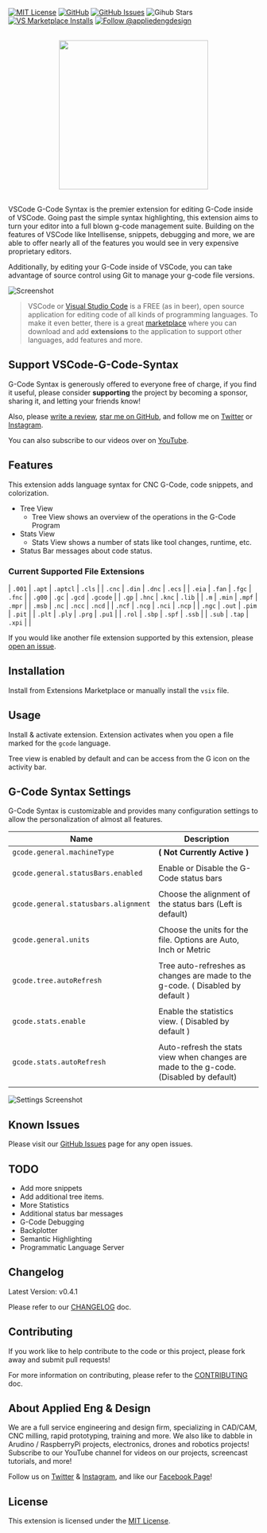 [![MIT License](https://badgen.net/badge/license/MIT)](https://opensource.org/licenses/MIT)
[![GitHub](https://badgen.net/github/release/appliedengdesign/vscode-gcode-syntax)](https://github.com/appliedengdesign/vscode-gcode-syntax)
[![GitHub Issues](https://badgen.net/github/open-issues/appliedengdesign/vscode-gcode-syntax)](https://github.com/appliedengdesign/vscode-gcode-syntax/issues)
![Gihub Stars](https://badgen.net/github/stars/appliedengdesign/vscode-gcode-syntax)
[![VS Marketplace Installs](https://badgen.net/vs-marketplace/i/appliedengdesign.vscode-gcode-syntax)](https://marketplace.visualstudio.com/items?itemName=appliedengdesign.vscode-gcode-syntax)
[![Follow @appliedengdesign](https://badgen.net/twitter/follow/appliedengdes)](https://twitter.com/appliedengdes)

<p align="center">
  <br />
  <img width="300" src="https://github.com/appliedengdesign/vscode-gcode-syntax/raw/master/images/logo.png" />
  <br /><br />
</p>

VSCode G-Code Syntax is the premier extension for editing G-Code inside of VSCode. Going past the simple syntax highlighting, this extension aims to turn your editor into a full blown g-code management suite. Building on the features of VSCode like Intellisense, snippets, debugging and more, we are able to offer nearly all of the features you would see in very expensive proprietary editors.

Additionally, by editing your G-Code inside of VSCode, you can take advantage of source control using Git to manage your g-code file versions.

![Screenshot](https://raw.githubusercontent.com/appliedengdesign/vscode-gcode-syntax/master/images/screenshot.png)

>VSCode or [Visual Studio Code](https://code.visualstudio.com) is a FREE (as in beer), open source application for editing code of all kinds of programming languages. To make it even better, there is a great [marketplace](https://marketplace.visualstudio.com/VSCode) where you can download and add **extensions** to the application to support other languages, add features and more.

## Support VSCode-G-Code-Syntax

G-Code Syntax is generously offered to everyone free of charge, if you find it useful, please consider **supporting** the project by becoming a sponsor, sharing it, and letting your friends know!

Also, please [write a review](https://marketplace.visualstudio.com/items?itemName=appliedengdesign.vscode-gcode-syntax&ssr=false#review-details), [star me on GitHub](https://github.com/appliedengdesign/vscode-gcode-syntax 'Star me on GitHub'), and follow me on [Twitter](https://twitter.com/appliedengdes) or [Instagram](https://instagram.com/appliedengdes).

You can also subscribe to our videos over on [YouTube](https://youtube.com/c/AppliedEngDesignUSA).

## Features

This extension adds language syntax for CNC G-Code, code snippets, and colorization.

- Tree View
  - Tree View shows an overview of the operations in the G-Code Program
- Stats View
  - Stats View shows a number of stats like tool changes, runtime, etc.
- Status Bar messages about code status.

### Current Supported File Extensions

| `.001` | `.apt` | `.aptcl` | `.cls`   |
| `.cnc` | `.din` | `.dnc`   | `.ecs`   |
| `.eia` | `.fan` | `.fgc`   | `.fnc`   |
| `.g00` | `.gc`  | `.gcd`   | `.gcode` |
| `.gp`  | `.hnc` | `.knc`   | `.lib`   |
| `.m`   | `.min` | `.mpf`   | `.mpr`   |
| `.msb` | `.nc`  | `.ncc`   | `.ncd`   |
| `.ncf` | `.ncg` | `.nci`   | `.ncp`   |
| `.ngc` | `.out` | `.pim`   | `.pit`   |
| `.plt` | `.ply` | `.prg`   | `.pu1`   |
| `.rol` | `.sbp` | `.spf`   | `.ssb`   |
| `.sub` | `.tap` | `.xpi`   |          |

If you would like another file extension supported by this extension, please [open an issue](https://github.com/appliedemgdesign/issues).

## Installation

Install from Extensions Marketplace or manually install the `vsix` file.

## Usage

Install & activate extension. Extension activates when you open a file marked for the `gcode` language.

Tree view is enabled by default and can be access from the G icon on the activity bar.

## G-Code Syntax Settings

G-Code Syntax is customizable and provides many configuration settings to allow the personalization of almost all features.

| Name                                  | Description                                                                                 |
| ------------------------------------- | ------------------------------------------------------------------------------------------- |
| `gcode.general.machineType`           | **( Not Currently Active )**                                                                |
|                                       |                                                                                             |
| `gcode.general.statusBars.enabled`    | Enable or Disable the G-Code status bars                                                    |
|                                       |                                                                                             |
| `gcode.general.statusbars.alignment`  | Choose the alignment of the status bars (Left is default)                                   |
|                                       |                                                                                             |
| `gcode.general.units`                 | Choose the units for the file. Options are Auto, Inch or Metric                             |
|                                       |                                                                                             |
| `gcode.tree.autoRefresh`              | Tree auto-refreshes as changes are made to the g-code. ( Disabled by default )              |
|                                       |                                                                                             |
| `gcode.stats.enable`                  | Enable the statistics view. ( Disabled by default )                                         |
|                                       |                                                                                             |
| `gcode.stats.autoRefresh`             | Auto-refresh the stats view when changes are made to the g-code. (Disabled by default)      |
|                                       |                                                                                             |

![Settings Screenshot](https://github.com/appliedengdesign/vscode-gcode-syntax/blob/master/images/settings-screenshot.png?raw=true)

## Known Issues

Please visit our [GitHub Issues](https://github.com/appliedengdesign/vscode-gcode-syntax/issues) page for any open issues.

## TODO

- Add more snippets
- Add additional tree items.
- More Statistics
- Additional status bar messages
- G-Code Debugging
- Backplotter
- Semantic Highlighting
- Programmatic Language Server

## Changelog

Latest Version: v0.4.1

Please refer to our [CHANGELOG](https://github.com/appliedengdesign/vscode-gcode-syntax/blob/master/CHANGELOG.md) doc.

## Contributing

If you work like to help contribute to the code or this project, please fork away and submit pull requests!

For more information on contributing, please refer to the [CONTRIBUTING](https://github.com/appliedengdesign/vscode-gcode-syntax/blob/master/CONTRIBUTING.md) doc.

## About Applied Eng & Design

We are a full service engineering and design firm, specializing in CAD/CAM, CNC milling, rapid prototyping, training and more.  We also like to dabble in Arudino / RaspberryPi projects, electronics, drones and robotics projects! Subscribe to our YouTube channel for videos on our projects, screencast tutorials, and more!

Follow us on [Twitter](https://twitter.com/appliedengdes) & [Instagram](https://instagram.com/appliedengdes), and like our [Facebook Page](https://facebook.com/appliedengdesign)!

## License

This extension is licensed under the [MIT License](https://opensource.org/licenses/MIT).
